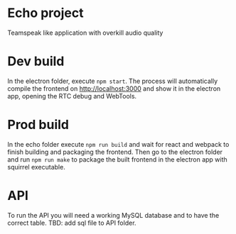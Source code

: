 # Echo project

Teamspeak like application with overkill audio quality

# Dev build

In the electron folder, execute `npm start`. The process will automatically compile the frontend on [http://localhost:3000](http://localhost:3000) and show it in the electron app, opening the RTC debug and WebTools.

# Prod build

In the echo folder execute `npm run build` and wait for react and webpack to finish building and packaging the frontend.
Then go to the electron folder and run `npm run make` to package the built frontend in the electron app with squirrel executable.

# API

To run the API you will need a working MySQL database and to have the correct table.
TBD: add sql file to API folder.
